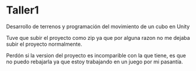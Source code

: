 # Taller1
 Desarrollo de terrenos y programación del movimiento de un cubo en Unity

Tuve que subir el proyecto como zip ya que por alguna razon no me dejaba subir el proyecto normalmente.

Perdón si la version del proyecto es incomparible con la que tiene, es que no puedo rebajarla ya que estoy trabajando en un juego por mi pasantía.
